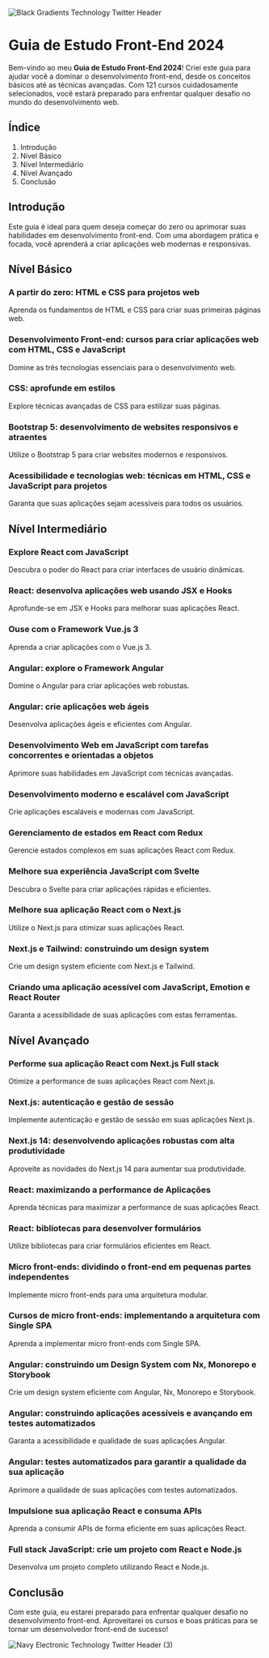 ![Black Gradients Technology Twitter Header](https://github.com/user-attachments/assets/7bc4a5b3-40b0-4517-9dd3-9281c980227e)

# Guia de Estudo Front-End 2024

Bem-vindo ao meu **Guia de Estudo Front-End 2024**! Criei este guia para ajudar você a dominar o desenvolvimento front-end, desde os conceitos básicos até as técnicas avançadas. Com 121 cursos cuidadosamente selecionados, você estará preparado para enfrentar qualquer desafio no mundo do desenvolvimento web.

## Índice

1. Introdução
2. Nível Básico
3. Nível Intermediário
4. Nível Avançado
5. Conclusão

## Introdução

Este guia é ideal para quem deseja começar do zero ou aprimorar suas habilidades em desenvolvimento front-end. Com uma abordagem prática e focada, você aprenderá a criar aplicações web modernas e responsivas.

## Nível Básico

### A partir do zero: HTML e CSS para projetos web
Aprenda os fundamentos de HTML e CSS para criar suas primeiras páginas web.

### Desenvolvimento Front-end: cursos para criar aplicações web com HTML, CSS e JavaScript
Domine as três tecnologias essenciais para o desenvolvimento web.

### CSS: aprofunde em estilos
Explore técnicas avançadas de CSS para estilizar suas páginas.

### Bootstrap 5: desenvolvimento de websites responsivos e atraentes
Utilize o Bootstrap 5 para criar websites modernos e responsivos.

### Acessibilidade e tecnologias web: técnicas em HTML, CSS e JavaScript para projetos
Garanta que suas aplicações sejam acessíveis para todos os usuários.

## Nível Intermediário

### Explore React com JavaScript
Descubra o poder do React para criar interfaces de usuário dinâmicas.

### React: desenvolva aplicações web usando JSX e Hooks
Aprofunde-se em JSX e Hooks para melhorar suas aplicações React.

### Ouse com o Framework Vue.js 3
Aprenda a criar aplicações com o Vue.js 3.

### Angular: explore o Framework Angular
Domine o Angular para criar aplicações web robustas.

### Angular: crie aplicações web ágeis
Desenvolva aplicações ágeis e eficientes com Angular.

### Desenvolvimento Web em JavaScript com tarefas concorrentes e orientadas a objetos
Aprimore suas habilidades em JavaScript com técnicas avançadas.

### Desenvolvimento moderno e escalável com JavaScript
Crie aplicações escaláveis e modernas com JavaScript.

### Gerenciamento de estados em React com Redux
Gerencie estados complexos em suas aplicações React com Redux.

### Melhore sua experiência JavaScript com Svelte
Descubra o Svelte para criar aplicações rápidas e eficientes.

### Melhore sua aplicação React com o Next.js
Utilize o Next.js para otimizar suas aplicações React.

### Next.js e Tailwind: construindo um design system
Crie um design system eficiente com Next.js e Tailwind.

### Criando uma aplicação acessível com JavaScript, Emotion e React Router
Garanta a acessibilidade de suas aplicações com estas ferramentas.

## Nível Avançado

### Performe sua aplicação React com Next.js Full stack
Otimize a performance de suas aplicações React com Next.js.

### Next.js: autenticação e gestão de sessão
Implemente autenticação e gestão de sessão em suas aplicações Next.js.

### Next.js 14: desenvolvendo aplicações robustas com alta produtividade
Aproveite as novidades do Next.js 14 para aumentar sua produtividade.

### React: maximizando a performance de Aplicações
Aprenda técnicas para maximizar a performance de suas aplicações React.

### React: bibliotecas para desenvolver formulários
Utilize bibliotecas para criar formulários eficientes em React.

### Micro front-ends: dividindo o front-end em pequenas partes independentes
Implemente micro front-ends para uma arquitetura modular.

### Cursos de micro front-ends: implementando a arquitetura com Single SPA
Aprenda a implementar micro front-ends com Single SPA.

### Angular: construindo um Design System com Nx, Monorepo e Storybook
Crie um design system eficiente com Angular, Nx, Monorepo e Storybook.

### Angular: construindo aplicações acessíveis e avançando em testes automatizados
Garanta a acessibilidade e qualidade de suas aplicações Angular.

### Angular: testes automatizados para garantir a qualidade da sua aplicação
Aprimore a qualidade de suas aplicações com testes automatizados.

### Impulsione sua aplicação React e consuma APIs
Aprenda a consumir APIs de forma eficiente em suas aplicações React.

### Full stack JavaScript: crie um projeto com React e Node.js
Desenvolva um projeto completo utilizando React e Node.js.

## Conclusão

Com este guia, eu estarei preparado para enfrentar qualquer desafio no desenvolvimento front-end. Aproveitarei os cursos e boas práticas para se tornar um desenvolvedor front-end de sucesso!

![Navy Electronic Technology Twitter Header (3)](https://github.com/user-attachments/assets/bf1eb5fd-0d61-4d6a-bf79-13ec6fb1f833)
